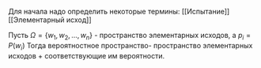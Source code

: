 Для начала надо определить некоторые термины:
[[Испытание]]
[[Элементарный исход]]

Пусть $\Omega = \{w_1,w_2,...,w_n\}$ - пространство элементарных исходов, а $p_{i}=P(w_i)$
Тогда вероятностное пространство- пространство элементарных исходов + соответствующие им вероятности.
